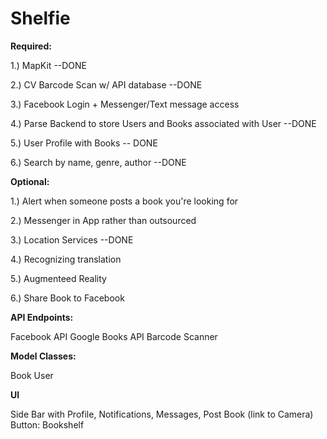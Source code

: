 # Shelfie

**Required:**

1.) MapKit --DONE

2.) CV Barcode Scan w/ API database --DONE 

3.) Facebook Login + Messenger/Text message access  

4.) Parse Backend to store Users and Books associated with User --DONE

5.) User Profile with Books -- DONE 

6.) Search by name, genre, author --DONE


**Optional:**

1.) Alert when someone posts a book you're looking for

2.) Messenger in App rather than outsourced

3.) Location Services --DONE

4.) Recognizing translation

5.) Augmenteed Reality

6.) Share Book to Facebook

**API Endpoints:**

Facebook API
Google Books API
Barcode Scanner

**Model Classes:**

Book
User

**UI**

Side Bar with Profile, Notifications, Messages, Post Book (link to Camera)
Button: Bookshelf






